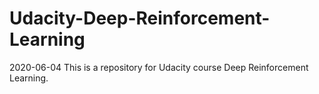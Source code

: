 # Udacity-Deep-Reinforcement-Learning
2020-06-04 This is a repository for Udacity course Deep Reinforcement Learning.


